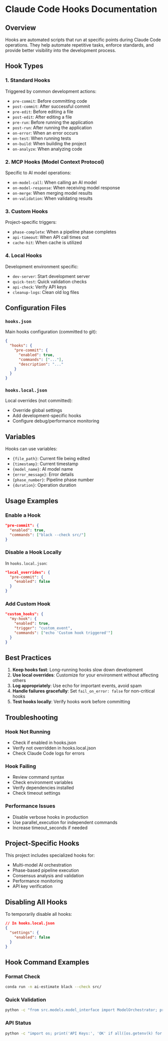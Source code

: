 # Claude Code Hooks Documentation

## Overview
Hooks are automated scripts that run at specific points during Claude Code operations. They help automate repetitive tasks, enforce standards, and provide better visibility into the development process.

## Hook Types

### 1. **Standard Hooks**
Triggered by common development actions:
- `pre-commit`: Before committing code
- `post-commit`: After successful commit
- `pre-edit`: Before editing a file
- `post-edit`: After editing a file
- `pre-run`: Before running the application
- `post-run`: After running the application
- `on-error`: When an error occurs
- `on-test`: When running tests
- `on-build`: When building the project
- `on-analyze`: When analyzing code

### 2. **MCP Hooks** (Model Context Protocol)
Specific to AI model operations:
- `on-model-call`: When calling an AI model
- `on-model-response`: When receiving model response
- `on-merge`: When merging model results
- `on-validation`: When validating results

### 3. **Custom Hooks**
Project-specific triggers:
- `phase-complete`: When a pipeline phase completes
- `api-timeout`: When API call times out
- `cache-hit`: When cache is utilized

### 4. **Local Hooks**
Development environment specific:
- `dev-server`: Start development server
- `quick-test`: Quick validation checks
- `api-check`: Verify API keys
- `cleanup-logs`: Clean old log files

## Configuration Files

### `hooks.json`
Main hooks configuration (committed to git):
```json
{
  "hooks": {
    "pre-commit": {
      "enabled": true,
      "commands": ["..."],
      "description": "..."
    }
  }
}
```

### `hooks.local.json`
Local overrides (not committed):
- Override global settings
- Add development-specific hooks
- Configure debug/performance monitoring

## Variables

Hooks can use variables:
- `{file_path}`: Current file being edited
- `{timestamp}`: Current timestamp
- `{model_name}`: AI model name
- `{error_message}`: Error details
- `{phase_number}`: Pipeline phase number
- `{duration}`: Operation duration

## Usage Examples

### Enable a Hook
```json
"pre-commit": {
  "enabled": true,
  "commands": ["black --check src/"]
}
```

### Disable a Hook Locally
In `hooks.local.json`:
```json
"local_overrides": {
  "pre-commit": {
    "enabled": false
  }
}
```

### Add Custom Hook
```json
"custom_hooks": {
  "my-hook": {
    "enabled": true,
    "trigger": "custom_event",
    "commands": ["echo 'Custom hook triggered'"]
  }
}
```

## Best Practices

1. **Keep hooks fast**: Long-running hooks slow down development
2. **Use local overrides**: Customize for your environment without affecting others
3. **Log appropriately**: Use echo for important events, avoid spam
4. **Handle failures gracefully**: Set `fail_on_error: false` for non-critical hooks
5. **Test hooks locally**: Verify hooks work before committing

## Troubleshooting

### Hook Not Running
- Check if enabled in hooks.json
- Verify not overridden in hooks.local.json
- Check Claude Code logs for errors

### Hook Failing
- Review command syntax
- Check environment variables
- Verify dependencies installed
- Check timeout settings

### Performance Issues
- Disable verbose hooks in production
- Use parallel_execution for independent commands
- Increase timeout_seconds if needed

## Project-Specific Hooks

This project includes specialized hooks for:
- Multi-model AI orchestration
- Phase-based pipeline execution
- Consensus analysis and validation
- Performance monitoring
- API key verification

## Disabling All Hooks

To temporarily disable all hooks:
```json
// In hooks.local.json
{
  "settings": {
    "enabled": false
  }
}
```

## Hook Command Examples

### Format Check
```bash
conda run -n ai-estimate black --check src/
```

### Quick Validation
```bash
python -c "from src.models.model_interface import ModelOrchestrator; print('OK')"
```

### API Status
```bash
python -c "import os; print('API Keys:', 'OK' if all([os.getenv(k) for k in ['OPENAI_API_KEY', 'ANTHROPIC_API_KEY', 'GOOGLE_API_KEY']]) else 'Missing')"
```